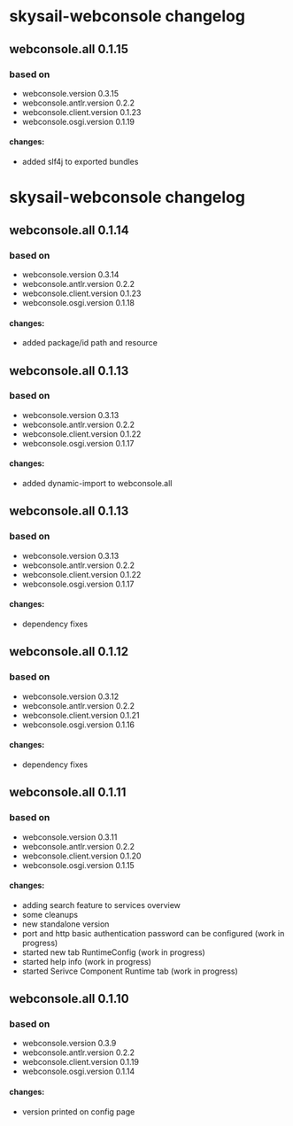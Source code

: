 # skysail-webconsole changelog

## webconsole.all 0.1.15

### based on 

  * webconsole.version           0.3.15
  * webconsole.antlr.version     0.2.2
  * webconsole.client.version    0.1.23
  * webconsole.osgi.version      0.1.19

#### changes:

 * added slf4j to exported bundles

# skysail-webconsole changelog

## webconsole.all 0.1.14

### based on 

  * webconsole.version           0.3.14
  * webconsole.antlr.version     0.2.2
  * webconsole.client.version    0.1.23
  * webconsole.osgi.version      0.1.18

#### changes:

 * added package/id path and resource

## webconsole.all 0.1.13

### based on 

  * webconsole.version           0.3.13
  * webconsole.antlr.version     0.2.2
  * webconsole.client.version    0.1.22
  * webconsole.osgi.version      0.1.17

#### changes:

 * added dynamic-import to webconsole.all

## webconsole.all 0.1.13

### based on 

  * webconsole.version           0.3.13
  * webconsole.antlr.version     0.2.2
  * webconsole.client.version    0.1.22
  * webconsole.osgi.version      0.1.17

#### changes:

 * dependency fixes

## webconsole.all 0.1.12

### based on 

  * webconsole.version           0.3.12
  * webconsole.antlr.version     0.2.2
  * webconsole.client.version    0.1.21
  * webconsole.osgi.version      0.1.16

#### changes:

 * dependency fixes

## webconsole.all 0.1.11

### based on 

  * webconsole.version           0.3.11
  * webconsole.antlr.version     0.2.2
  * webconsole.client.version    0.1.20
  * webconsole.osgi.version      0.1.15

#### changes:

 * adding search feature to services overview
 * some cleanups
 * new standalone version
 * port and http basic authentication password can be configured (work in progress)
 * started new tab RuntimeConfig (work in progress)
 * started help info (work in progress)
 * started Serivce Component Runtime tab (work in progress)

## webconsole.all 0.1.10

### based on 

  * webconsole.version           0.3.9
  * webconsole.antlr.version     0.2.2
  * webconsole.client.version    0.1.19
  * webconsole.osgi.version      0.1.14

#### changes:

 * version printed on config page

